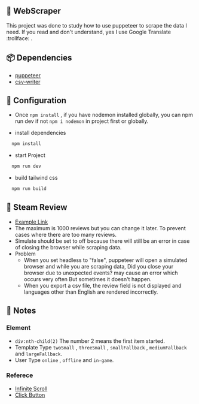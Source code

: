 ## :page_facing_up: WebScraper
This project was done to study how to use puppeteer to scrape the data I need. If you read and don't understand, yes I use Google Translate :trollface: .

## :package: Dependencies
- [puppeteer](https://pptr.dev/)
- [csv-writer](https://github.com/ryu1kn/csv-writer)

## :wrench: Configuration 
- Once `npm install` , if you have nodemon installed globally, you can npm run dev if not `npm i nodemon` in project first or globally.

- install dependencies 
```ruby
  npm install
```
- start Project 
```ruby
  npm run dev 
```
- build tailwind css
```ruby
  npm run build
```

## :speech_balloon: Steam Review
- [Example Link](https://steamcommunity.com/app/730/reviews/?filterLanguage=all&p=1&browsefilter=mostrecent)
- The maximum is 1000 reviews but you can change it later. To prevent cases where there are too many reviews.
- Simulate should be set to off because there will still be an error in case of closing the browser while scraping data.
- Problem
  - When you set headless to "false", puppeteer will open a simulated browser and while you are scraping data, Did you close your browser due to unexpected events? may cause an error which occurs very often But sometimes it doesn't happen.
  - When you export a csv file, the review field is not displayed and languages other than English are rendered incorrectly.

## :pencil: Notes
### Element
- `div:nth-child(2)` The number 2 means the first item started.
- Template Type `twoSmall` , `threeSmall` , `smallFallback` , `mediumFallback`  and `largeFallback`.
- User Type `online` , `offline` and `in-game`.

### Referece
- [Infinite Scroll](https://www.youtube.com/watch?v=nDBdvqRWvCw&t=287s)
- [Click Button](https://stackoverflow.com/questions/46342930/puppeteer-button-press) 
